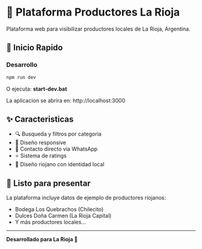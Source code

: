 # 🏪 Plataforma Productores La Rioja

Plataforma web para visibilizar productores locales de La Rioja, Argentina.

## 🚀 Inicio Rapido

### Desarrollo
```bash
npm run dev
```

O ejecuta: **start-dev.bat**

La aplicacion se abrira en: http://localhost:3000

## ✨ Caracteristicas

- 🔍 Busqueda y filtros por categoria
- 📱 Diseño responsive 
- 💬 Contacto directo via WhatsApp
- ⭐ Sistema de ratings
- 🎨 Diseño riojano con identidad local

## 🎯 Listo para presentar

La plataforma incluye datos de ejemplo de productores riojanos:
- Bodega Los Quebrachos (Chilecito)
- Dulces Doña Carmen (La Rioja Capital)
- Y más productores locales...

---
**Desarrollado para La Rioja 🍷**
